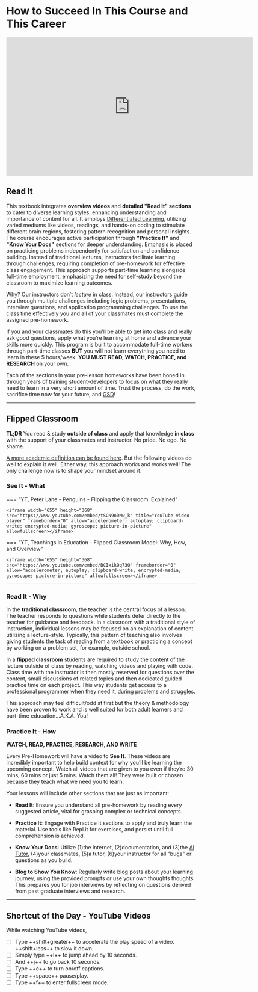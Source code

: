 # How to Succeed In This Course and This Career

<!-- ! Video Content: Vimeo, Clayton@ACA - Welcome to 101 -->
<iframe src="https://player.vimeo.com/video/387748804" width="655" height="368" frameborder="0" allow="autoplay; fullscreen" allowfullscreen></iframe>

## Read It

This textbook integrates **overview videos** and **detailed "Read It" sections** to cater to diverse learning styles, enhancing understanding and importance of content for all. It employs [Differentiated Learning](https://www.weareteachers.com/what-is-differentiated-instruction/), utilizing varied mediums like videos, readings, and hands-on coding to stimulate different brain regions, fostering pattern recognition and personal insights. The course encourages active participation through **"Practice It"** and **"Know Your Docs"** sections for deeper understanding. Emphasis is placed on practicing problems independently for satisfaction and confidence building. Instead of traditional lectures, instructors facilitate learning through challenges, requiring completion of pre-homework for effective class engagement. This approach supports part-time learning alongside full-time employment, emphasizing the need for self-study beyond the classroom to maximize learning outcomes.

Why? Our instructors don’t *lecture* in class. Instead, our instructors guide you through multiple challenges including logic problems, presentations, interview questions, and application programming challenges. To use the class time effectively you and all of your classmates must complete the assigned pre-homework.

If you and your classmates do this you’ll be able to get into class and really ask good questions, apply what you’re learning at home and advance your skills more quickly. This program is built to accommodate full-time workers through part-time classes **BUT** you will not learn everything you need to learn in these 5 hours/week. **YOU MUST READ, WATCH, PRACTICE, and RESEARCH** on your own. 

Each of the sections in your pre-lesson homeworks have been honed in through years of training student-developers to focus on what they really need to learn in a very short amount of time. Trust the process, do the work, sacrifice time now for your future, and [GSD](https://www.urbandictionary.com/define.php?term=GSD)!

<hr>

## Flipped Classroom

**TL;DR** You read & study **outside of class** and apply that knowledge **in class** with the support of your classmates and instructor. No pride. No ego. No shame.

[A more academic definition can be found here](https://www.advance-he.ac.uk/knowledge-hub/flipped-learning). But the following videos do well to explain it well. Either way, this approach works and works well! The only challenge now is to shape your mindset around it.

### See It - What

=== "YT, Peter Lane - Penguins - Flipping the Classroom: Explained"

    <iframe width="655" height="368" src="https://www.youtube.com/embed/tSCN9nDNw_k" title="YouTube video player" frameborder="0" allow="accelerometer; autoplay; clipboard-write; encrypted-media; gyroscope; picture-in-picture" allowfullscreen></iframe>

=== "YT, Teachings in Education - Flipped Classroom Model: Why, How, and Overview"

    <iframe width="655" height="368" src="https://www.youtube.com/embed/BCIxikOq73Q" frameborder="0" allow="accelerometer; autoplay; clipboard-write; encrypted-media; gyroscope; picture-in-picture" allowfullscreen></iframe>

<hr>

### Read It - Why

In the **traditional classroom**, the teacher is the central focus of a lesson. The teacher responds to questions while students defer directly to the teacher for guidance and feedback. In a classroom with a traditional style of instruction, individual lessons may be focused on an explanation of content utilizing a lecture-style. Typically, this pattern of teaching also involves giving students the task of reading from a textbook or practicing a concept by working on a problem set, for example, outside school.

In a **flipped classroom** students are required to study the content of the lecture outside of class by reading, watching videos and playing with code. Class time with the instructor is then mostly reserved for questions over the content, small discussions of related topics and then dedicated guided practice time on each project. This way students get access to a professional programmer when they need it, during problems and struggles.

This approach may feel difficult/odd at first but the theory & methodology have been proven to work and is well suited for both adult learners and part-time education...A.K.A. You!

### Practice It - How

**WATCH, READ, PRACTICE, RESEARCH, AND WRITE**

Every Pre-Homework will have a video to **See It**. These videos are incredibly important to help build context for why you’ll be learning the upcoming concept. Watch all videos that are given to you even if they’re 30 mins, 60 mins or just 5 mins. Watch them all! They were built or chosen because they teach what we need you to learn.

Your lessons will include other sections that are just as important:

* **Read It**: Ensure you understand all pre-homework by reading every suggested article, vital for grasping complex or technical concepts.

* **Practice It**: Engage with Practice It sections to apply and truly learn the material. Use tools like Repl.it for exercises, and persist until full comprehension is achieved.

* **Know Your Docs**: Utilize (1)the internet, (2)documentation, and (3)the [AI Tutor](https://chatbottutor-7e7843ea9900.herokuapp.com/), (4)your classmates, (5)a tutor, (6)your instructor for all "bugs" or questions as you build.

* **Blog to Show You Know**: Regularly write blog posts about your learning journey, using the provided prompts or use your own thoughts thoughts. This prepares you for job interviews by reflecting on questions derived from past graduate interviews and research.

<hr>

## Shortcut of the Day - YouTube Videos

While watching YouTube videos,

- [ ] Type ++shift+greater++ to accelerate the play speed of a video. ++shift+less++ to slow it down.
- [ ] Simply type ++l++ to jump ahead by 10 seconds.
- [ ] And ++j++ to go back 10 seconds.
- [ ] Type ++c++ to turn on/off captions.
- [ ] Type ++space++ pause/play.
- [ ] Type ++f++ to enter fullscreen mode.
